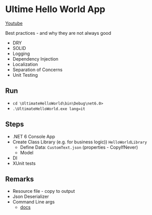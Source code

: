 # Ultime Hello World App    

[Youtube](https://www.youtube.com/watch?v=dZSLm4tOI8o)

Best practices - and why they are not always good 
- DRY
- SOLID
- Logging
- Dependency Injection
- Localization
- Separation of Concerns
- Unit Testing

## Run

- `cd \UltimateHelloWorld\bin\Debug\net6.0>` 
- `.\UltimateHelloWorld.exe lang=it` 

## Steps

- .NET 6 Console App
- Create Class Library (e.g. for business logic)) `HelloWorldLibrary`
    - Define Data: `CustomText.json` (properties - CopyIfNever)
    - Model
- DI
- XUnit tests

## Remarks

- Resource file - copy to output
- Json Deserializer
- Command Line args
  - [docs](https://learn.microsoft.com/en-us/dotnet/api/microsoft.extensions.configuration.commandlineconfigurationextensions.addcommandline?view=dotnet-plat-ext-6.0)